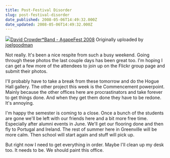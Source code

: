 ```yaml
---
title: Post-Festival Disorder
slug: post-festival-disorder
date_published: 2008-05-06T14:49:32.000Z
date_updated: 2008-05-06T14:49:32.000Z
---
```


[![](http://farm3.static.flickr.com/2031/2472015602_96fc625beb_m.jpg)](http://www.flickr.com/photos/asilentthing/2472015602/)[David Crowder*Band - AgapeFest 2008](http://www.flickr.com/photos/asilentthing/2472015602/)
Originally uploaded by [joelgoodman](http://www.flickr.com/people/asilentthing/)

Not really. It's been a nice respite from such a busy weekend. Going through these photos the last couple days has been great too. I'm hoping I can get a few more of the attendees to join up on the Flickr group page and submit their photos.

I'll probably have to take a break from these tomorrow and do the Hogue Hall gallery. The other project this week is the Commencement powerpoint. Mainly because the other offices here are procrastinators and take forever to get things done. And when they get them done they have to be redone. It's annoying.

I'm happy the semester is coming to a close. Once a bunch of the students are gone we'll be left with our friends here and a bit more free time. Especially after alumni events in June. We'll get our flooring done and then fly to Portugal and Ireland. The rest of summer here in Greenville will be more calm. Then school will start again and stuff will pick up.

But right now I need to get everything in order. Maybe I'll clean up my desk too. It needs to be. We should paint this office.
